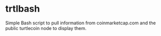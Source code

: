 # trtlbash
Simple Bash script to pull information from coinmarketcap.com and the public turtlecoin node to display them.
